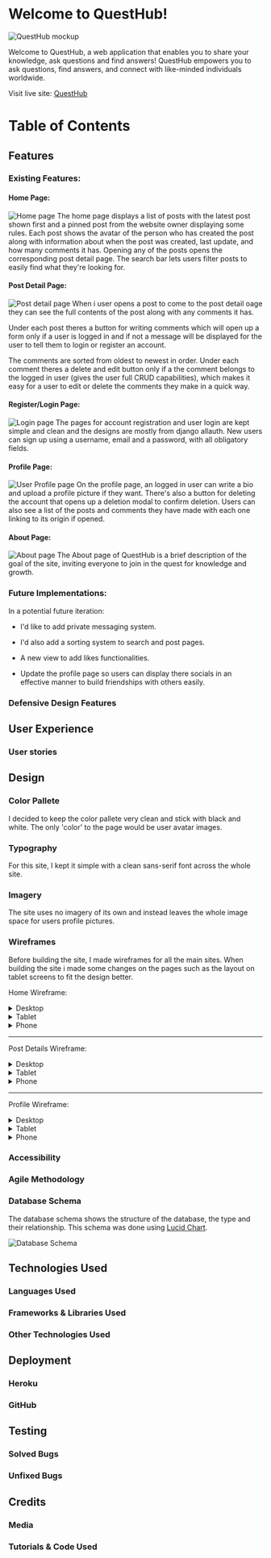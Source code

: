 # Welcome to QuestHub!

![QuestHub mockup](docs/readme/questhub-mockup.jpeg)

Welcome to QuestHub, a web application that enables you to share your knowledge, ask questions and find answers! QuestHub empowers you to ask questions, find answers, and connect with like-minded individuals worldwide.

Visit live site: [QuestHub](https://django-portfolio-468596d338f0.herokuapp.com/)

# Table of Contents


## Features

### Existing Features:

#### Home Page:
![Home page](docs/readme/home.jpeg)
The home page displays a list of posts with the latest post shown first and a pinned post from the website owner displaying some rules. Each post shows the avatar of the person who has created the post along with information about when the post was created, last update, and how many comments it has. Opening any of the posts opens the corresponding post detail page. 
The search bar lets users filter posts to easily find what they're looking for.

#### Post Detail Page:
![Post detail page](docs/readme/post_detail.jpeg)
When i user opens a post to come to the post detail oage they can see the full contents of the post along with any comments it has.

Under each post theres a button for writing comments which will open up a form only if a user is logged in and if not a message will be displayed for the user to tell them to login or register an account.

The comments are sorted from oldest to newest in order. Under each comment theres a delete and edit button only if a the comment belongs to the logged in user (gives the user full CRUD capabilities), which makes it easy for a user to edit or delete the comments they make in a quick way.

#### Register/Login Page:
![Login page](docs/readme/login.jpeg)
The pages for account registration and user login are kept simple and clean and the designs are mostly from django allauth. New users can sign up using a username, email and a password, with all obligatory fields.

#### Profile Page:
![User Profile page](docs/readme/profile.jpeg)
On the profile page, an logged in user can write a bio and upload a profile picture if they want. There's also a button for deleting the account that opens up a deletion modal to confirm deletion. Users can also see a list of the posts and comments they have made with each one linking to its origin if opened.


#### About Page:
![About page](docs/readme/about.jpeg)
The About page of QuestHub is a brief description of the goal of the site, inviting everyone to join in the quest for knowledge and growth.

### Future Implementations:
In a potential future iteration:
- I'd like to add private messaging system.

- I'd also add a sorting system to search and post pages.

- A new view to add likes functionalities.

- Update the profile page so users can display there socials in an effective manner to build friendships with others easily.

### Defensive Design Features

## User Experience
### User stories

## Design
### Color Pallete
I decided to keep the color pallete very clean and stick with black and white. The only 'color' to the page would be user avatar images.

### Typography
For this site, I kept it simple with a clean sans-serif font across the whole site.

### Imagery
The site uses no imagery of its own and instead leaves the whole image space for users profile pictures.


### Wireframes
Before building the site, I made wireframes for all the main sites. When building the site i made some changes on the pages such as the layout on tablet screens to fit the design better.

Home Wireframe:
<details>
<summary>Desktop</summary>

![Wireframe](docs/readme/home-lg-wf.jpeg)
</details>
<details>
<summary>Tablet</summary>

![Wireframe](docs/readme/home-md-wf.jpeg)
</details>
<details>
<summary>Phone</summary>

![Wireframe](docs/readme/home-sm-wf.jpeg)
</details>

---
Post Details Wireframe:
<details>
<summary>Desktop</summary>

![Wireframe](docs/readme/post-lg-wf.jpeg)
</details>
<details>
<summary>Tablet</summary>

![Wireframe](docs/readme/post-md-wf.jpeg)
</details>
<details>
<summary>Phone</summary>

![Wireframe](docs/readme/post-sm-wf.jpeg)
</details>

---
Profile Wireframe:
<details>
<summary>Desktop</summary>

![Wireframe](docs/readme/profile-lg-wf.jpeg)
</details>
<details>
<summary>Tablet</summary>

![Wireframe](docs/readme/profile-md-wf.jpeg)
</details>
<details>
<summary>Phone</summary>

![Wireframe](docs/readme/profile-sm-wf.jpeg)
</details>



### Accessibility
### Agile Methodology
### Database Schema
The database schema shows the structure of the database, the type and their relationship. This schema was done using [Lucid Chart](https://www.lucidchart.com/).

![Database Schema](docs/readme/db-schema.jpeg)


## Technologies Used
### Languages Used
### Frameworks & Libraries Used
### Other Technologies Used

## Deployment
### Heroku
### GitHub

## Testing
### Solved Bugs
### Unfixed Bugs

## Credits
### Media
### Tutorials & Code Used

